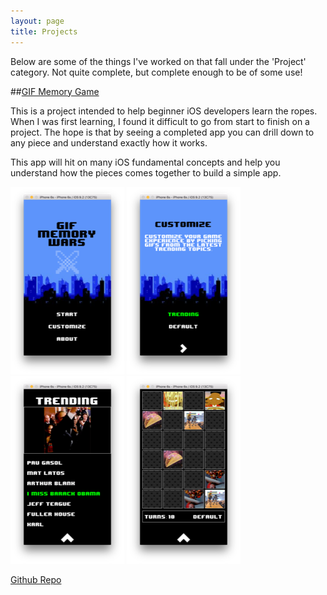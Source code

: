 ```yaml
---
layout: page
title: Projects
---
```


Below are some of the things I've worked on that fall under the 'Project' category. Not quite complete, but complete enough to be of some use!

##[GIF Memory Game](/projects/gif-memory-game)

This is a project intended to help beginner iOS developers learn the ropes. When I was first learning, I found it difficult to go from start to finish on a project. The hope is that by seeing a completed app you can drill down to any piece and understand exactly how it works.

This app will hit on many iOS fundamental concepts and help you understand how the pieces comes together to build a simple app.

<div style="display: inline-block;">
	<img style="display: inline;" title="Title" src="/projects/assets/Title.png"></img>
	<img style="display: inline;" title="Customize" src="/projects/assets/Customize.png"></img>
	<img style="display: inline;" title="Trending" src="/projects/assets/Trending.png"></img>
	<img style="display: inline;" title="Game" src="/projects/assets/Game.png"></img>
</div>

[Github Repo](http://www.github.com/JonLz/gif-memory-game/)